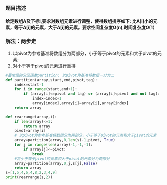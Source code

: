### 题目描述
#### 给定数组A及下标i,要求对数组元素进行调整，使得数组排序如下: 比A[i]小的元素，等于A[i]的元素，大于A[i]的元素。要求空间复杂度O(n),时间复杂度O(1）
### 解法：两步走
1. 以pivot为参考基准将数组分为两部分，小于等于pivot的元素和大于pivot的元素; 
2. 对小于等于pivot的元素进行重排
```python
#最常见的分区函数partition: 以pivot为基准将数组一分为二
def partition(array,start,end,pivot,tag): 
    index=start-1
    for i in range(start,end+1):
        if (array[i]<=pivot and tag) or (array[i]<pivot and not tag):
            index=index+1
            array[index],array[i]=array[i],array[index]
    return array

def rearrange(array,i):
    if len(array)<=1:
        return array
    pivot=array[i]
    # 以pivot为参考基准将数组分为两部分，小于等于pivot的元素和大于pivot的元素
    array=partition(array,0,len(s)-1,pivot, True)
    for j in range(len(array)-1,-1,-1):
        if array[j]<=pivot:
            break
    #将小于等于pivot的元素和大于pivot的元素分为两部分
    array=partition(array,0,j,s[j],False)
    return array
s=[1,5,4,6,4,8,2,3,4,9]
print(rearrange(s,2))

```
